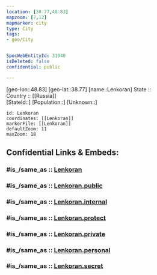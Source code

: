 ```yaml
---
location: [38.77,48.83] 
mapzoom: [7,12] 
mapmarker: city 
type: City
tags:
- geo/City


SpocWebEntityId: 31940
isDeleted: false
confidential: public

---
```

[geo-lon::48.83] 
[geo-lat::38.77] 
[name::Lenkoran] 
State ::  
Country :: [[Russia]]  
[StateId::] 
[Population::] 
[Unknown::] 


```leaflet
id: Lenkoran
coordinates: [[Lenkoran]] 
markerFile: [[Lenkoran]] 
defaultZoom: 11 
maxZoom: 18
```


## Confidential Links & Embeds: 

### #is_/same_as :: [Lenkoran](/_Standards/Earth/Continent/Asia/Asia~North~West/Azerbaijan/Armenian_Enclaves/Lankaran/City/Lenkoran.md) 

### #is_/same_as :: [Lenkoran.public](/_public/Earth/Continent/Asia/Asia~North~West/Azerbaijan/Armenian_Enclaves/Lankaran/City/Lenkoran.public.md) 

### #is_/same_as :: [Lenkoran.internal](/_internal/Earth/Continent/Asia/Asia~North~West/Azerbaijan/Armenian_Enclaves/Lankaran/City/Lenkoran.internal.md) 

### #is_/same_as :: [Lenkoran.protect](/_protect/Earth/Continent/Asia/Asia~North~West/Azerbaijan/Armenian_Enclaves/Lankaran/City/Lenkoran.protect.md) 

### #is_/same_as :: [Lenkoran.private](/_private/Earth/Continent/Asia/Asia~North~West/Azerbaijan/Armenian_Enclaves/Lankaran/City/Lenkoran.private.md) 

### #is_/same_as :: [Lenkoran.personal](/_personal/Earth/Continent/Asia/Asia~North~West/Azerbaijan/Armenian_Enclaves/Lankaran/City/Lenkoran.personal.md) 

### #is_/same_as :: [Lenkoran.secret](/_secret/Earth/Continent/Asia/Asia~North~West/Azerbaijan/Armenian_Enclaves/Lankaran/City/Lenkoran.secret.md)

